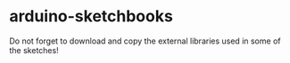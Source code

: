 arduino-sketchbooks
===================
Do not forget to download and copy the external libraries used in some of the sketches!
